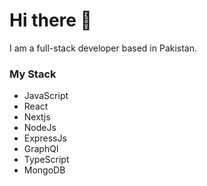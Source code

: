 # Hi there 👋

I am a full-stack developer based in Pakistan.

### My Stack

- JavaScript
- React
- Nextjs
- NodeJs
- ExpressJs
- GraphQl
- TypeScript
- MongoDB
